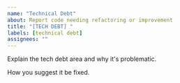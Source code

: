 ```yaml
---
name: "Technical Debt"
about: Report code needing refactoring or improvement
title: "[TECH DEBT] "
labels: [technical debt]
assignees: ""
---
```



Explain the tech debt area and why it's problematic.


How you suggest it be fixed.


